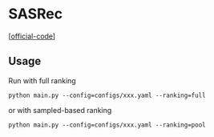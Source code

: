 

# SASRec

[[official-code](https://github.com/kang205/SASRec)]


## Usage

Run with full ranking

    python main.py --config=configs/xxx.yaml --ranking=full

or with sampled-based ranking

    python main.py --config=configs/xxx.yaml --ranking=pool
